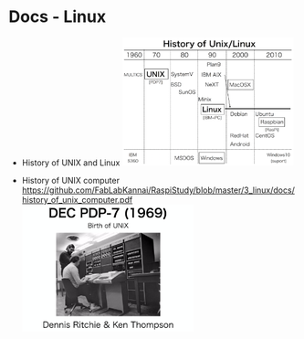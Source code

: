 # Docs - Linux

- History of UNIX and Linux
<img src="https://github.com/FabLabKannai/RaspiStudy/blob/master/3_linux/docs/history_of_unix_linux.png" width="300"> <br/>

- History of UNIX computer
https://github.com/FabLabKannai/RaspiStudy/blob/master/3_linux/docs/history_of_unix_computer.pdf
<img src="https://github.com/FabLabKannai/RaspiStudy/blob/master/3_linux/docs/history_of_unix_computer_pdp_7.png" width="300"> <br/>
